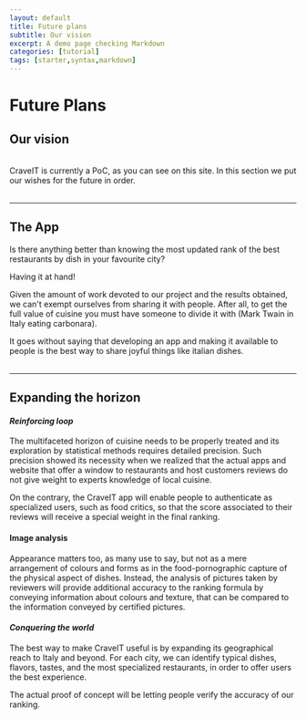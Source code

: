 ```yaml
---
layout: default
title: Future plans
subtitle: Our vision 
excerpt: A demo page checking Markdown
categories: [tutorial]
tags: [starter,syntax,markdown]
---
```


# **Future Plans**
## Our vision
<br>
CraveIT is currently a PoC, as you can see on this site. In this section we put our wishes for the future in order.
<br>
<br>

---
## The App
Is there anything better than knowing the most updated rank of the best restaurants by dish in your favourite city?

Having it at hand!

Given the amount of work devoted to our project and the results obtained, we can't exempt ourselves from sharing it with people. After all, to get the full value of cuisine you must have someone to divide it with (Mark Twain in Italy eating carbonara).

It goes without saying that developing an app and making it available to people is the best way to share joyful things like italian dishes.
<br>
<br>

---

## Expanding the horizon

#### _Reinforcing loop_
The multifaceted horizon of cuisine needs to be properly treated and its exploration by statistical methods requires detailed precision. Such precision showed its necessity when we realized that the actual apps and website that offer a window to restaurants and host customers reviews do not give weight to experts knowledge of local cuisine.

On the contrary, the CraveIT app will enable people to authenticate as specialized users, such as food critics, so that the score associated to their reviews will receive a special weight in the final ranking. 


#### Image analysis
Appearance matters too, as many use to say, but not as a mere arrangement of colours and forms as in the food-pornographic capture of the physical aspect of dishes. Instead, the analysis of pictures taken by reviewers will provide additional accuracy to the ranking formula by conveying information about colours and texture, that can be compared to the information conveyed by certified pictures.

#### _Conquering the world_

The best way to make CraveIT useful is by expanding its geographical reach to Italy and beyond. For each city, we can identify typical dishes, flavors, tastes, and the most specialized restaurants, in order to offer users the best experience.

The actual proof of concept will be letting people verify the accuracy of our ranking. 

